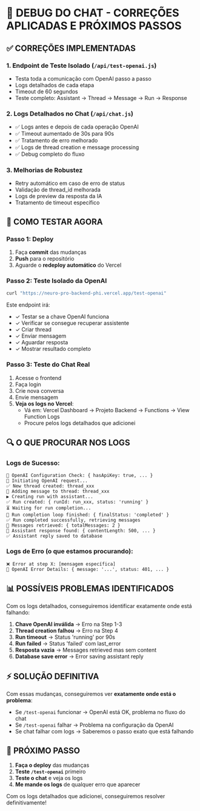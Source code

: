 # 🔧 DEBUG DO CHAT - CORREÇÕES APLICADAS E PRÓXIMOS PASSOS

## ✅ CORREÇÕES IMPLEMENTADAS

### 1. **Endpoint de Teste Isolado** (`/api/test-openai.js`)
- Testa toda a comunicação com OpenAI passo a passo
- Logs detalhados de cada etapa
- Timeout de 60 segundos
- Teste completo: Assistant → Thread → Message → Run → Response

### 2. **Logs Detalhados no Chat** (`/api/chat.js`)
- ✅ Logs antes e depois de cada operação OpenAI
- ✅ Timeout aumentado de 30s para 90s
- ✅ Tratamento de erro melhorado
- ✅ Logs de thread creation e message processing
- ✅ Debug completo do fluxo

### 3. **Melhorias de Robustez**
- Retry automático em caso de erro de status
- Validação de thread_id melhorada
- Logs de preview da resposta da IA
- Tratamento de timeout específico

## 🚀 COMO TESTAR AGORA

### **Passo 1: Deploy**
1. Faça **commit** das mudanças
2. **Push** para o repositório 
3. Aguarde o **redeploy automático** do Vercel

### **Passo 2: Teste Isolado da OpenAI**
```bash
curl "https://neuro-pro-backend-phi.vercel.app/test-openai"
```
Este endpoint irá:
- ✓ Testar se a chave OpenAI funciona
- ✓ Verificar se consegue recuperar assistente
- ✓ Criar thread
- ✓ Enviar mensagem
- ✓ Aguardar resposta
- ✓ Mostrar resultado completo

### **Passo 3: Teste do Chat Real**
1. Acesse o frontend
2. Faça login
3. Crie nova conversa
4. Envie mensagem
5. **Veja os logs no Vercel**:
   - Vá em: Vercel Dashboard → Projeto Backend → Functions → View Function Logs
   - Procure pelos logs detalhados que adicionei

## 🔍 O QUE PROCURAR NOS LOGS

### **Logs de Sucesso:**
```
🤖 OpenAI Configuration Check: { hasApiKey: true, ... }
🚀 Initiating OpenAI request...
✅ New thread created: thread_xxx
📝 Adding message to thread: thread_xxx
▶️ Creating run with assistant...
✅ Run created: { runId: run_xxx, status: 'running' }
⏳ Waiting for run completion...
🏁 Run completion loop finished: { finalStatus: 'completed' }
✅ Run completed successfully, retrieving messages
📜 Messages retrieved: { totalMessages: 2 }
💬 Assistant response found: { contentLength: 500, ... }
✅ Assistant reply saved to database
```

### **Logs de Erro (o que estamos procurando):**
```
❌ Error at step X: [mensagem específica]
🤖 OpenAI Error Details: { message: '...', status: 401, ... }
```

## 📊 POSSÍVEIS PROBLEMAS IDENTIFICADOS

Com os logs detalhados, conseguiremos identificar exatamente onde está falhando:

1. **Chave OpenAI inválida** → Erro na Step 1-3
2. **Thread creation falhou** → Erro na Step 4  
3. **Run timeout** → Status 'running' por 90s
4. **Run failed** → Status 'failed' com last_error
5. **Resposta vazia** → Messages retrieved mas sem content
6. **Database save error** → Error saving assistant reply

## ⚡ SOLUÇÃO DEFINITIVA

Com essas mudanças, conseguiremos ver **exatamente onde está o problema**:

- Se `/test-openai` funcionar → OpenAI está OK, problema no fluxo do chat
- Se `/test-openai` falhar → Problema na configuração da OpenAI  
- Se chat falhar com logs → Saberemos o passo exato que está falhando

## 🎯 PRÓXIMO PASSO

1. **Faça o deploy** das mudanças
2. **Teste `/test-openai`** primeiro
3. **Teste o chat** e veja os logs
4. **Me mande os logs** de qualquer erro que aparecer

Com os logs detalhados que adicionei, conseguiremos resolver definitivamente!